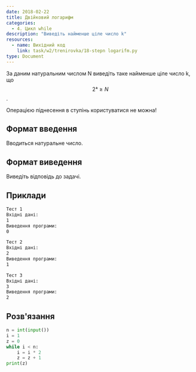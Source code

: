 ```yaml
---
date: 2018-02-22
title: Двійковий логарифм
categories:
  - 4. Цикл while
description: "Bиведіть найменше ціле число k"
resources:
  - name: Вихідний код
    link: task/w2/trenirovka/18-stepn logarifm.py
type: Document
---
```


За даним натуральним числом N виведіть таке найменше ціле число k, що $$2ᵏ ≥ N$$.

Операцією піднесення в ступінь користуватися не можна!

## Формат введення

Вводиться натуральне число.

## Формат виведення

Виведіть відповідь до задачі.

## Приклади

```bash
Тест 1
Вхідні дані:
1
Виведення програми:
0

Тест 2
Вхідні дані:
2
Виведення програми:
1

Тест 3
Вхідні дані:
3
Виведення програми:
2
```

## Розв'язання

```python
n = int(input())
i = 1
z = 0
while i < n:
    i = i * 2
    z = z + 1
print(z)
```
